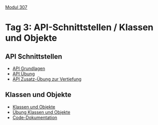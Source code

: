  [Modul 307](/ilv.307)
 
# Tag 3: API-Schnittstellen / Klassen und Objekte


## API Schnittstellen

- [API Grundlagen](/ilv.307/03-modul-307/02-api-grundlagen)
- [API Übung](/ilv.307/03-modul-307/02-api-uebung)
- [API Zusatz-Übung zur Vertiefung](/ilv.307/03-modul-307/02-api-uebung_zusatz)

## Klassen und Objekte

- [Klassen und Objekte](/ilv.307/03-modul-307/01-klassen-objekte)
- [Übung Klassen und Objekte](/ilv.307/03-modul-307/01.1-klassen-objekte-uebung)
- [Code-Dokumentation](/ilv.307/03-modul-307/01.b-docblock)
<!--stackedit_data:
eyJoaXN0b3J5IjpbLTk0Mjc1NTUxOSwtMTE5NTg0OTgzMiwyMD
AyNjMyNDY1LC0xNTAzNjUzNTcsLTgyODQ0NDE4NiwtNzY5MzE2
ODU5LDE3NTM3NDkzNSw3MzA5OTgxMTZdfQ==
-->